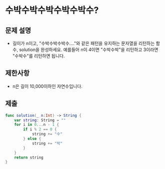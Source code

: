 # 수박수박수박수박수박수?
## 문제 설명
- 길이가 n이고, "수박수박수박수...."와 같은 패턴을 유지하는 문자열을 리턴하는 함수, solution을 완성하세요. 예를들어 n이 4이면 "수박수박"을 리턴하고 3이라면 "수박수"를 리턴하면 됩니다.

## 제한사항
- n은 길이 10,000이하인 자연수입니다.

## 제출

```swift
func solution(_ n:Int) -> String {
    var string: String = ""
    for i in 0...n - 1 {
        if i % 2 == 0 {
            string += "수"
        } else {
            string += "박"
        }
    }
    return string
}
```

